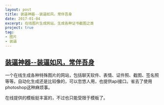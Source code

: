 ```yaml
---
layout: post
title: 装逼神器--装逼如风，常伴吾身
date: 2017-01-04
excerpt: 在线图片生成网站，生成各种证书截图之类
project: true
tag: 
- 图片
- 装逼
---
```


## [装逼神器--装逼如风，常伴吾身](http://deepba.com/)

一个在线生成各种特殊图片的网站，包括聊天软件、表情、证件照、截图、签名照等等。自动化生成还是比较像的，可以忽悠人用，也提供api接口。省去了使用photoshop这种麻烦事。

在线提供的模板挺丰富的，不过也只能受限于模板了。